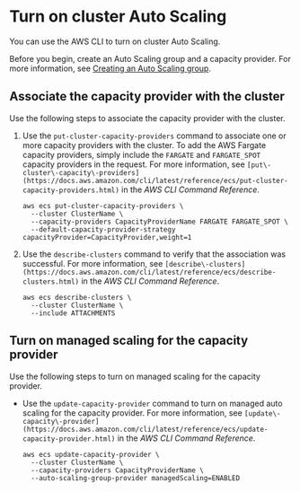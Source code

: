 # Turn on cluster Auto Scaling<a name="turn-on-cluster-auto-scaling"></a>

You can use the AWS CLI to turn on cluster Auto Scaling\. 

Before you begin, create an Auto Scaling group and a capacity provider\. For more information, see [Creating an Auto Scaling group](asg-capacity-providers-create-auto-scaling-group.md)\.

## Associate the capacity provider with the cluster<a name="associate-capacity-provider"></a>

Use the following steps to associate the capacity provider with the cluster\.

1. Use the `put-cluster-capacity-providers` command to associate one or more capacity providers with the cluster\. To add the AWS Fargate capacity providers, simply include the `FARGATE` and `FARGATE_SPOT` capacity providers in the request\. For more information, see `[put\-cluster\-capacity\-providers](https://docs.aws.amazon.com/cli/latest/reference/ecs/put-cluster-capacity-providers.html)` in the *AWS CLI Command Reference*\.

   ```
   aws ecs put-cluster-capacity-providers \
     --cluster ClusterName \
     --capacity-providers CapacityProviderName FARGATE FARGATE_SPOT \
     --default-capacity-provider-strategy capacityProvider=CapacityProvider,weight=1
   ```

1. Use the `describe-clusters` command to verify that the association was successful\. For more information, see `[describe\-clusters](https://docs.aws.amazon.com/cli/latest/reference/ecs/describe-clusters.html)` in the *AWS CLI Command Reference*\.

   ```
   aws ecs describe-clusters \
     --cluster ClusterName \
     --include ATTACHMENTS
   ```

## Turn on managed scaling for the capacity provider<a name="turn-on-managed-scaling"></a>

Use the following steps to turn on managed scaling for the capacity provider\.
+ Use the `update-capacity-provider` command to turn on managed auto scaling for the capacity provider\. For more information, see `[update\-capacity\-provider](https://docs.aws.amazon.com/cli/latest/reference/ecs/update-capacity-provider.html)` in the *AWS CLI Command Reference*\.

  ```
  aws ecs update-capacity-provider \
    --cluster ClusterName \
    --capacity-providers CapacityProviderName \
    --auto-scaling-group-provider managedScaling=ENABLED
  ```